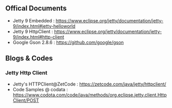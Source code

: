 ## Offical Documents

* Jetty 9 Embedded : https://www.eclipse.org/jetty/documentation/jetty-9/index.html#jetty-helloworld
* Jetty 9 HttpClient : https://www.eclipse.org/jetty/documentation/jetty-9/index.html#http-client
* Google Gson 2.8.6 : https://github.com/google/gson

## Blogs & Codes

### Jetty Http Client

* Jetty's HTTPClient@ZetCode :  https://zetcode.com/java/jetty/httpclient/
* Code Samples @ codata :  https://www.codota.com/code/java/methods/org.eclipse.jetty.client.HttpClient/POST